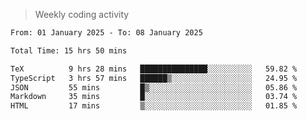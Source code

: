 > Weekly coding activity
<!--START_SECTION:waka-->

```txt
From: 01 January 2025 - To: 08 January 2025

Total Time: 15 hrs 50 mins

TeX          9 hrs 28 mins   ███████████████░░░░░░░░░░   59.82 %
TypeScript   3 hrs 57 mins   ██████▒░░░░░░░░░░░░░░░░░░   24.95 %
JSON         55 mins         █▒░░░░░░░░░░░░░░░░░░░░░░░   05.86 %
Markdown     35 mins         █░░░░░░░░░░░░░░░░░░░░░░░░   03.74 %
HTML         17 mins         ▒░░░░░░░░░░░░░░░░░░░░░░░░   01.85 %
```

<!--END_SECTION:waka-->
